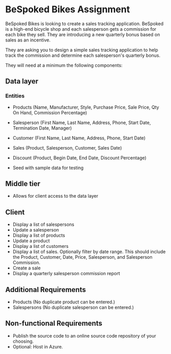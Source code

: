 # BeSpoked Bikes Assignment

BeSpoked Bikes is looking to create a sales tracking application.  BeSpoked is a high-end bicycle shop and each salesperson gets a commission for each bike they sell.  They are introducing a new quarterly bonus based on sales as an incentive.

They are asking you to design a simple sales tracking application to help track the commission and determine each salesperson's quarterly bonus.

They will need at a minimum the following components:

## Data layer

### Entities

- Products (Name, Manufacturer, Style, Purchase Price, Sale Price, Qty On Hand, Commission Percentage)
- Salesperson (First Name, Last Name, Address, Phone, Start Date, Termination Date, Manager)
- Customer (First Name, Last Name, Address, Phone, Start Date)
- Sales (Product, Salesperson, Customer, Sales Date)
- Discount (Product, Begin Date, End Date, Discount Percentage)

- Seed with sample data for testing

## Middle tier

- Allows for client access to the data layer

## Client

- Display a list of salespersons
- Update a salesperson
- Display a list of products
- Update a product
- Display a list of customers
- Display a list of sales.  Optionally filter by date range.  This should include the Product, Customer, Date, Price, Salesperson, and Salesperson Commission.
- Create a sale
- Display a quarterly salesperson commission report

## Additional Requirements

- Products (No duplicate product can be entered.)
- Salespersons (No duplicate salesperson can be entered.)

## Non-functional Requirements

- Publish the source code to an online source code repository of your choosing.
- Optional: Host in Azure.
